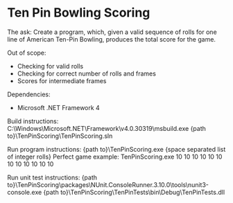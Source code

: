 # Ten Pin Bowling Scoring

The ask:
Create a program, which, given a valid sequence of rolls for one line of American Ten-Pin Bowling, produces the total score for the game.

Out of scope:
- Checking for valid rolls
- Checking for correct number of rolls and frames
- Scores for intermediate frames

Dependencies:
- Microsoft .NET Framework 4

Build instructions:
C:\Windows\Microsoft.NET\Framework\v4.0.30319\msbuild.exe {path to}\TenPinScoring\TenPinScoring.sln

Run program instructions:
{path to}\TenPinScoring.exe {space separated list of integer rolls}
Perfect game example: TenPinScoring.exe 10 10 10 10 10 10 10 10 10 10 10 10

Run unit test instructions:
{path to}\TenPinScoring\packages\NUnit.ConsoleRunner.3.10.0\tools\nunit3-console.exe {path to}\TenPinScoring\TenPinTests\bin\Debug\TenPinTests.dll